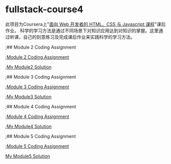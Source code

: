 # fullstack-course4 

此项目为Coursera上"<a href="https://www.coursera.org/learn/html-css-javascript-for-web-developers?specialization=ruby-on-rails">面向 Web 开发者的 HTML、CSS 与 Javascript 课程</a>"课后作业。
科学的学习方法是通过不同场景下对知识应用达到对知识的掌握。这里通过听课，自己的刻意练习及完成课后作业来实践科学的学习方法。


;## Module 2 Coding Assignment

;<a href="https://github.com/jhu-ep-coursera/fullstack-course4/blob/master/assignments/assignment2/Assignment-2.md">Module 2 Coding Assignment</a>

;<a href="https://colinting.github.io/fullstack-course4/mod2_solution/">My Module2 Solution</a>

;## Module 3 Coding Assignment

;<a href="https://github.com/jhu-ep-coursera/fullstack-course4/blob/master/assignments/assignment3/Assignment-3.md">Module 3 Coding Assignment</a>

;<a href="https://colinting.github.io/fullstack-course4/mod3_solution/">My Module3 Solution</a>

;## Module 4 Coding Assignment

;<a href="https://github.com/jhu-ep-coursera/fullstack-course4/blob/master/assignments/assignment4/Assignment-4.md">Module 4 Coding Assignment</a>

;<a href="https://colinting.github.io/fullstack-course4/mod4_solution/">My Module4 Solution</a>

;## Module 5 Coding Assignment

;<a href="https://github.com/jhu-ep-coursera/fullstack-course4/blob/master/assignments/assignment5/Assignment-5.md">Module 5 Coding Assignment</a>

<a href="https://colinting.github.io/fullstack-course4/mod5_solution/">My Module5 Solution</a>